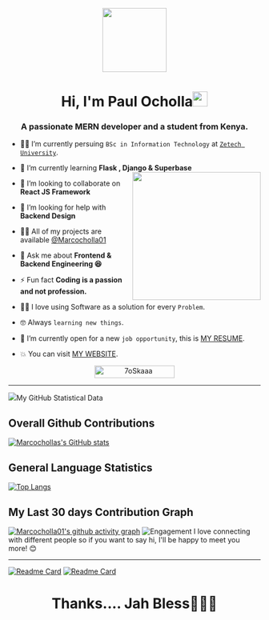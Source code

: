 
 
<p align="center">
  <img style="width:8rem; height:auto" src="https://cdn.dribbble.com/users/1787323/screenshots/10091971/media/d43c019bfeff34be8816481e843ea8c1.png"/>
</p>

<h1 align="center">Hi, I'm Paul Ocholla<img width="30px" src="https://raw.githubusercontent.com/iampavangandhi/iampavangandhi/master/gifs/Hi.gif"></h1>
<h3 font-size="20" align="center">A passionate MERN developer and a student from Kenya.</h3>


- :student: I’m currently persuing `BSc in Information Technology` at [`Zetech University`](https://www.zetech.ac.ke).
- 🌱 I’m currently learning **Flask , Django & Superbase** <img align="right" style="width:16rem; height:auto" src="https://raw.githubusercontent.com/7oSkaaa/7oSkaaa/main/Images/Right_Side.gif"/>

- 👯 I’m looking to collaborate on **React JS Framework**

- 🤝 I’m looking for help with **Backend Design**

- 👨‍💻 All of my projects are available [@Marcocholla01](https://github.com/Marcocholla01)

- 💬 Ask me about **Frontend & Backend Engineering 😆**

- ⚡ Fun fact **Coding is a passion and not profession.**
- :technologist: I love using Software as a solution for every `Problem`.
- :nerd_face: Always `learning new things`.
- :thinking: I’m currently open for a new `job opportunity`, this is [MY RESUME](https://marcocholla001.onrender.com/static/media/Paul%20Ouma%20Ocholla%20Resume.b62cc74564956277cdc8.pdf).
- :boom: You can visit [MY WEBSITE](https://marcocholla001.onrender.com/).

  
<p align="center"> 
	<img src="https://komarev.com/ghpvc/?username=Marcocholla01&label=Profile%20views&color=0047AB&style=plastic?" alt="7oSkaaa" height=25px, width=160px/> 
</p>

---
 <img src="https://github.com/Marcocholla01/marcocholla/blob/main/personal%20design/img/star%20git.gif" >My GitHub Statistical Data<img>
 #### <h2>Overall Github Contributions </h2>
 [![Marcochollas's GitHub stats](https://github-readme-stats.vercel.app/api?username=Marcocholla01&theme=nightowl&show_icons=true&include_all_commits=false&hide_rank=false)](https://github.com/Marcocholla01)

 #### <h2>General Language Statistics</h2>
 [![Top Langs](https://github-readme-stats.vercel.app/api/top-langs/?username=Marcocholla01&size_weight=0.5&count_weight=0.5&theme=nightowl)](https://github.com/Marcocholla01/github-readme-stats)
 #### <h2>My Last 30 days Contribution Graph</h2>
 [![Marcocholla01's github activity graph](https://github-readme-activity-graph.vercel.app/graph?username=Marcocholla01&theme=nightowl)](https://github.com/Marcocholla01/github-readme-activity-graph)
![Engagement](https://user-images.githubusercontent.com/87925630/210402743-1c31cb92-50fc-4a51-86ff-05b6c002399a.gif) I love connecting with different people so if you want to say hi, I'll be happy to meet you more! 😊
<hr>

 [![Readme Card](https://github-readme-stats.vercel.app/api/pin/?username=Marcocholla01&theme=nightowl&repo=Enjoy)](https://github.com/Marcocholla01/github-readme-stats)
 [![Readme Card](https://github-readme-stats.vercel.app/api/pin/?username=Marcocholla01&repo=Enjoy&theme=nightowl)](https://github.com/Marcocholla01)
 

 
 <h1 align ="center"; underline="dotted"> Thanks.... Jah Bless🙏🙏🙏</h1>
 

<!--
 [![Majidt's GitHub stats](https://github-readme-stats.vercel.app/api?username=Marcocholla01&show_icons=true&include_all_commits=true&theme=radical&cache_seconds=3200)](https://github.com/majidtdeni666) <br>
<img align="center" src="https://github-readme-stats.anuraghazra1.vercel.app/api/top-langs/?username=Marcocholla01&layout=compact&theme=dark" /> <br>
<br>
**Marcocholla01/Marcocholla01** is a ✨ _special_ ✨ repository because its `README.md` (this file) appears on your GitHub profile.

Here are some ideas to get you started:

- 🔭 I’m currently working on ...
- 🌱 I’m currently learning ...
- 👯 I’m looking to collaborate on ...
- 🤔 I’m looking for help with ...
- 💬 Ask me about ...
- 📫 How to reach me: ...
- 😄 Pronouns: ...
- ⚡ Fun fact: ..
![star git](https://user-images.githubusercontent.com/87925630/210424769-731ce6a6-72c2-4d94-a3db-b15ddaf2c14f.gif)
